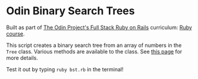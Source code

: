 # Odin Binary Search Trees

Built as part of [The Odin Project's Full Stack Ruby on Rails](https://www.theodinproject.com/paths/full-stack-ruby-on-rails?) curriculum: [Ruby course](https://www.theodinproject.com/paths/full-stack-ruby-on-rails/courses/ruby).

This script creates a binary search tree from an array of numbers in the `Tree` class. Various methods are available to the class. See [this page](https://www.theodinproject.com/lessons/ruby-binary-search-trees) for more details.

Test it out by typing `ruby bst.rb` in the terminal!